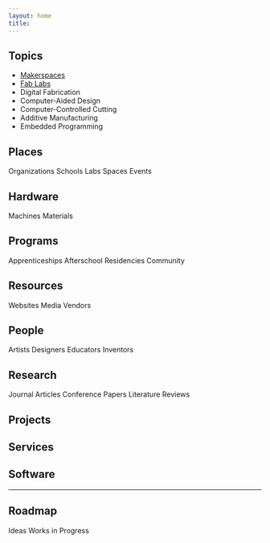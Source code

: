 ```yaml
---
layout: home
title: 
---
```


## Topics 
- [Makerspaces](topics/makerspaces.md)
- [Fab Labs](topics/fablabs.md) 
- Digital Fabrication 
- Computer-Aided Design
- Computer-Controlled Cutting
- Additive Manufacturing
- Embedded Programming

## Places 
Organizations 
Schools 
Labs 
Spaces 
Events 

## Hardware 
Machines 
Materials 

## Programs 
Apprenticeships 
Afterschool 
Residencies 
Community

## Resources 
Websites 
Media 
Vendors 

## People 
Artists 
Designers 
Educators 
Inventors 

## Research 
Journal Articles 
Conference Papers 
Literature Reviews 

## Projects 

## Services 

## Software 

--- 

## Roadmap 
Ideas
Works in Progress 
